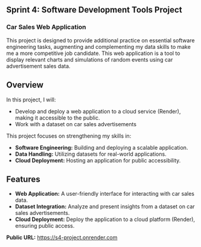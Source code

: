 ## Sprint 4: Software Development Tools Project
### Car Sales Web Application

This project is designed to provide additional practice on essential software engineering tasks, augmenting and complementing my data skills to make me a more competitive job candidate. This web application is a tool to display relevant charts and simulations of random events using car advertisement sales data.

## Overview

In this project, I will:
- Develop and deploy a web application to a cloud service (Render), making it accessible to the public.
- Work with a dataset on car sales advertisements

This project focuses on strengthening my skills in:
- **Software Engineering:** Building and deploying a scalable application.
- **Data Handling:** Utilizing datasets for real-world applications.
- **Cloud Deployment:** Hosting an application for public accessibility.

## Features

- **Web Application:** A user-friendly interface for interacting with car sales data.
- **Dataset Integration:** Analyze and present insights from a dataset on car sales advertisements.
- **Cloud Deployment:** Deploy the application to a cloud platform (Render), ensuring public access.

**Public URL:**
https://s4-project.onrender.com